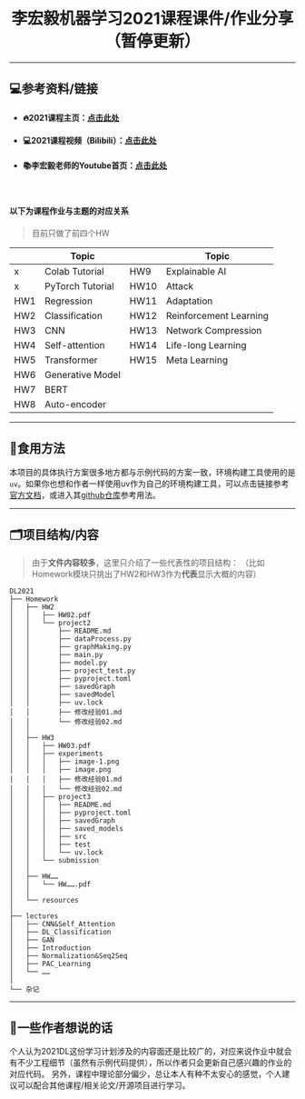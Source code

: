 <h1 align="center">李宏毅机器学习2021课程课件/作业分享（暂停更新）</h1>

---

## 💻参考资料/链接

- #### 🔥2021课程主页：[点击此处](https://speech.ee.ntu.edu.tw/~hylee/ml/2021-spring.php)

- #### 💻2021课程视频（Bilibili）：[点击此处](https://www.bilibili.com/video/BV1Wv411h7kN)

- #### 📚李宏毅老师的Youtube首页：[点击此处](https://www.youtube.com/@HungyiLeeNTU)

<br>

#### 以下为课程作业与主题的对应关系

>目前只做了前四个HW

| | Topic | | Topic |
|---|---|---|---|
| x | Colab Tutorial | HW9 | Explainable AI |
| x | PyTorch Tutorial | HW10 | Attack |
| HW1 | Regression | HW11 | Adaptation |
| HW2 | Classification | HW12 | Reinforcement Learning |
| HW3 | CNN | HW13 | Network Compression |
| HW4 | Self-attention | HW14 | Life-long Learning |
| HW5 | Transformer | HW15 | Meta Learning |
| HW6 | Generative Model | | |
| HW7 | BERT | | |
| HW8 | Auto-encoder | | |

---
## 🧾食用方法

本项目的具体执行方案很多地方都与示例代码的方案一致，环境构建工具使用的是`uv`。如果你也想和作者一样使用uv作为自己的环境构建工具，可以点击链接参考[官方文档](https://docs.astral.sh/uv/reference/environment/)，或进入其[github仓库](https://github.com/astral-sh/uv)参考用法。

---

## 🗂️项目结构/内容

>由于**文件内容较多**，这里只介绍了一些代表性的项目结构：
>（比如Homework模块只挑出了HW2和HW3作为**代表**显示大概的内容）

```
DL2021
├── Homework
│   ├── HW2
│   │   ├── HW02.pdf
│   │   └── project2
│   │       ├── README.md
│   │       ├── dataProcess.py
│   │       ├── graphMaking.py
│   │       ├── main.py
│   │       ├── model.py
│   │       ├── project_test.py
│   │       ├── pyproject.toml
│   │       ├── savedGraph
│   │       ├── savedModel
│   │       ├── uv.lock
│   │       ├── 修改经验01.md
│   │       └── 修改经验02.md
│   │
│   ├── HW3
│   │   ├── HW03.pdf
│   │   ├── experiments
│   │   │   ├── image-1.png
│   │   │   ├── image.png
│   │   │   ├── 修改经验01.md
│   │   │   └── 修改经验02.md
│   │   ├── project3
│   │   │   ├── README.md
│   │   │   ├── pyproject.toml
│   │   │   ├── savedGraph
│   │   │   ├── saved_models
│   │   │   ├── src
│   │   │   ├── test
│   │   │   └── uv.lock
│   │   └── submission
│   │
│   ├── HW……
│   │   └── HW…….pdf
│   │
│   └── resources
│
├── lectures
│   ├── CNN&Self_Attention
│   ├── DL_Classification
│   ├── GAN
│   ├── Introduction
│   ├── Normalization&Seq2Seq
│   ├── PAC_Learning
│   └── ……
│
└── 杂记
```

---

## 🌟一些作者想说的话

个人认为2021DL这份学习计划涉及的内容面还是比较广的，对应来说作业中就会有不少工程细节（虽然有示例代码提供），所以作者只会更新自己感兴趣的作业的对应代码。
另外，课程中理论部分偏少，总让本人有种不太安心的感觉，个人建议可以配合其他课程/相关论文/开源项目进行学习。
